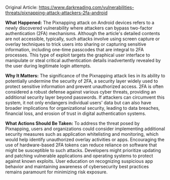 Original Article: https://www.darkreading.com/vulnerabilities-threats/pixnapping-attack-attackers-2fa-android

**What Happened:**
The Pixnapping attack on Android devices refers to a newly discovered vulnerability where attackers can bypass two-factor authentication (2FA) mechanisms. Although the article's detailed contents are not accessible, typically, such attacks involve using screen capture or overlay techniques to trick users into sharing or capturing sensitive information, including one-time passcodes that are integral to 2FA processes. This type of exploit targets the graphical user interface to manipulate or steal critical authentication details inadvertently revealed by the user during legitimate login attempts.

**Why It Matters:**
The significance of the Pixnapping attack lies in its ability to potentially undermine the security of 2FA, a security layer widely used to protect sensitive information and prevent unauthorized access. 2FA is often considered a robust defense against various cyber threats, providing an additional security layer beyond passwords. If attackers can circumvent this system, it not only endangers individual users' data but can also have broader implications for organizational security, leading to data breaches, financial loss, and erosion of trust in digital authentication systems.

**What Actions Should Be Taken:**
To address the threat posed by Pixnapping, users and organizations could consider implementing additional security measures such as application whitelisting and monitoring, which would help identify unauthorized overlay activities or apps. Encouraging the use of hardware-based 2FA tokens can reduce reliance on software that might be susceptible to such attacks. Developers might prioritize updating and patching vulnerable applications and operating systems to protect against known exploits. User education on recognizing suspicious app behavior and maintaining awareness of cybersecurity best practices remains paramount for minimizing risk exposure.